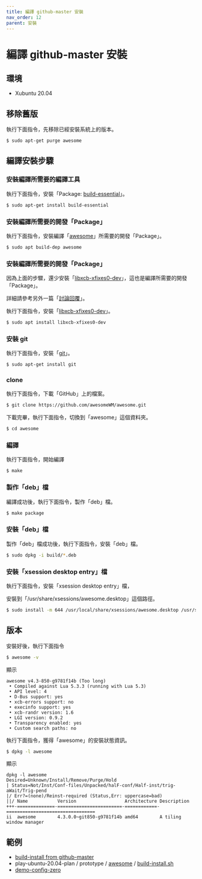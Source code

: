 ```yaml
---
title: 編譯 github-master 安裝
nav_order: 12
parent: 安裝
---
```


# 編譯 github-master 安裝


## 環境

* Xubuntu 20.04

## 移除舊版

執行下面指令，先移除已經安裝系統上的版本。

``` sh
$ sudo apt-get purge awesome
```

## 編譯安裝步驟


### 安裝編譯所需要的編譯工具

執行下面指令，安裝「Package: [build-essential](https://packages.ubuntu.com/bionic/build-essential)」。

``` sh
$ sudo apt-get install build-essential
```


### 安裝編譯所需要的開發「Package」

執行下面指令，安裝編譯「[awesome](https://github.com/awesomeWM/awesome/)」所需要的開發「Package」。

``` sh
$ sudo apt build-dep awesome
```


### 安裝編譯所需要的開發「Package」

因為上面的步驟，還少安裝「[libxcb-xfixes0-dev](https://packages.ubuntu.com/focal/libxcb-xfixes0-dev)」，這也是編譯所需要的開發「Package」。

詳細請參考另外一篇「[討論回覆](https://www.ubuntu-tw.org/modules/newbb/viewtopic.php?post_id=362428#forumpost362428)」。


執行下面指令，安裝「[libxcb-xfixes0-dev](https://packages.ubuntu.com/focal/libxcb-xfixes0-dev)」。

``` sh
$ sudo apt install libxcb-xfixes0-dev
```


### 安裝 git

執行下面指令，安裝「[git](https://packages.ubuntu.com/focal/git)」。

``` sh
$ sudo apt-get install git
```


### clone

執行下面指令，下載「GitHub」上的檔案。

``` sh
$ git clone https://github.com/awesomeWM/awesome.git
```

下載完畢，執行下面指令，切換到「awesome」這個資料夾。

``` sh
$ cd awesome
```


### 編譯

執行下面指令，開始編譯

``` sh
$ make
```

### 製作「deb」檔

編譯成功後，執行下面指令，製作「deb」檔。

``` sh
$ make package
```

### 安裝「deb」檔

製作「deb」檔成功後，執行下面指令，安裝「deb」檔。

``` sh
$ sudo dpkg -i build/*.deb
```

### 安裝「xsession desktop entry」檔

執行下面指令，安裝「xsession desktop entry」檔，

安裝到「/usr/share/xsessions/awesome.desktop」這個路徑。

```sh
$ sudo install -m 644 /usr/local/share/xsessions/awesome.desktop /usr/share/xsessions/awesome.desktop
```


## 版本

安裝好後，執行下面指令


``` sh
$ awesome -v
```

顯示

```
awesome v4.3-850-g9781f14b (Too long)
 • Compiled against Lua 5.3.3 (running with Lua 5.3)
 • API level: 4
 • D-Bus support: yes
 • xcb-errors support: no
 • execinfo support: yes
 • xcb-randr version: 1.6
 • LGI version: 0.9.2
 • Transparency enabled: yes
 • Custom search paths: no
```

執行下面指令，獲得「awesome」的安裝狀態資訊。

``` sh
$ dpkg -l awesome
```

顯示

```
dpkg -l awesome
Desired=Unknown/Install/Remove/Purge/Hold
| Status=Not/Inst/Conf-files/Unpacked/halF-conf/Half-inst/trig-aWait/Trig-pend
|/ Err?=(none)/Reinst-required (Status,Err: uppercase=bad)
||/ Name           Version                  Architecture Description
+++-==============-========================-============-=================================
ii  awesome        4.3.0.0~git850-g9781f14b amd64        A tiling window manager
```

## 範例

* [build-install from github-master](https://github.com/samwhelp/note-about-awesome-wm/tree/gh-pages/_demo/demo-start/demo-config-awesome-github-master)
* play-ubuntu-20.04-plan / prototype / [awesome](https://github.com/samwhelp/play-ubuntu-20.04-plan/tree/master/prototype/awesome) / [build-install.sh](https://github.com/samwhelp/play-ubuntu-20.04-plan/blob/master/prototype/awesome/build-install.sh)
* [demo-config-zero](https://github.com/samwhelp/note-about-awesome-wm/tree/gh-pages/_demo/demo-start/demo-config-zero)
